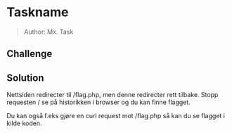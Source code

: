 # Taskname
> Author: Mx. Task

## Challenge

## Solution

Nettsiden redirecter til /flag.php, men denne redirecter rett tilbake. Stopp requesten / se på historikken i browser og du kan finne flagget.

Du kan også f.eks gjøre en curl request mot /flag.php så kan du se flagget i kilde koden.
